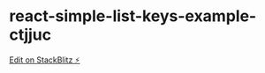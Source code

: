 # react-simple-list-keys-example-ctjjuc

[Edit on StackBlitz ⚡️](https://stackblitz.com/edit/react-simple-list-keys-example-ctjjuc)